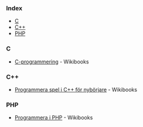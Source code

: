 ### Index

* [C](#c)
* [C++](#c-1)
* [PHP](#php)


### C

* [C-programmering](https://sv.wikibooks.org/wiki/C-programmering) - Wikibooks


### C++

* [Programmera spel i C++ för nybörjare](https://sv.wikibooks.org/wiki/Programmera_spel_i_C%2B%2B_f%C3%B6r_nyb%C3%B6rjare) - Wikibooks


### PHP

* [Programmera i PHP](https://sv.wikibooks.org/wiki/Programmera_i_PHP) - Wikibooks
